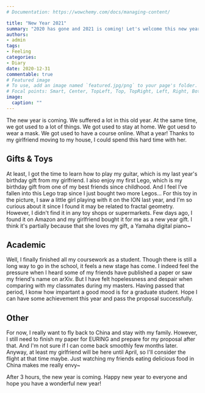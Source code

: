 ```yaml
---
# Documentation: https://wowchemy.com/docs/managing-content/

title: "New Year 2021"
summary: "2020 has gone and 2021 is coming! Let's welcome this new year!"
authors:
- admin
tags: 
- Feeling
categories: 
- Diary
date: 2020-12-31
commentable: true
# Featured image
# To use, add an image named `featured.jpg/png` to your page's folder.
# Focal points: Smart, Center, TopLeft, Top, TopRight, Left, Right, BottomLeft, Bottom, BottomRight.
image:
  caption: ""
---
```


The new year is coming. We suffered a lot in this old year. At the same time, we got used to a lot of things. We got used to stay at home. We got uesd to wear a mask. We got used to have a course online. What a year! Thanks to my girlfriend moving to my house, I could spend this hard time with her.

## Gifts & Toys

At least, I got the time to learn how to play my guitar, which is my last year's birthday gift from my girlfriend. I also enjoy my first Lego, which is my birthday gift from one of my best friends since childhood. And I feel I've fallen into this Lego trap since I just bought two more Legos... For this toy in the picture, I saw a little girl playing with it on the ION last year, and I'm so curious about it since I found it may be related to fractal geometry. However, I didn't find it in any toy shops or supermarkets. Few days ago, I found it on Amazon and my girlfriend bought it for me as a new year gift. I think it's partially because that she loves my gift, a Yamaha digital piano~

## Academic

Well, I finally finished all my coursework as a student. Though there is still a long way to go in the school, it feels a new stage has come. I indeed feel the pressure when I heard some of my friends have published a paper or saw my friend's name on arXiv. But I have felt hopelessness and despair when comparing with my classmates during my masters. Having passed that period, I konw how impartant a good mood is for a graduate student. Hope I can have some achievement this year and pass the proposal successfully.

## Other

For now, I really want to fly back to China and stay with my family. However, I still need to finish my paper for EURING and prepare for my proposal after that. And I'm not sure if I can come back smoothly few months later. Anyway, at least my girlfriend will be here until April, so I'll consider the flight at that time maybe. Just watching my friends eating delicious food in China makes me really envy~ 

After 3 hours, the new year is coming. Happy new year to everyone and hope you have a wonderful new year!